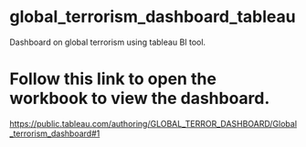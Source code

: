 # global_terrorism_dashboard_tableau
Dashboard on global terrorism using tableau BI tool.
# Follow this link to open the workbook to view the dashboard.
https://public.tableau.com/authoring/GLOBAL_TERROR_DASHBOARD/Global_terrorism_dashboard#1
